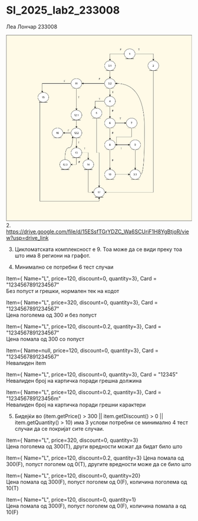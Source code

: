 # SI_2025_lab2_233008

Леа Лончар 233008

![graph](CFG.jpg)  
2. https://drive.google.com/file/d/15ESsfTGrYDZC_Wa6SCUriF1H8YgBtjoR/view?usp=drive_link  

3. Цикломатската комплексност е 9. Тоа може да се види преку тоа што има 8 региони на графот.  

4. Минимално се потребни 6 тест случаи  

Item={ Name="L", price=120, discount=0, quantity=3}, Card = "1234567891234567"  
Без попуст и грешки, нормален тек на кодот  

Item={ Name="L", price=320, discount=0, quantity=3}, Card = "1234567891234567"  
Цена поголема од 300 и без попуст  

Item={ Name="L", price=120, discount=0.2, quantity=3}, Card = "1234567891234567"  
Цена помала од 300 со попуст  

Item={ Name=null, price=120, discount=0, quantity=3}, Card = "1234567891234567"  
Невалиден item  

Item={ Name="L", price=120, discount=0, quantity=3}, Card = "12345"  
Невалиден број на картичка поради грешна должина  

Item={ Name="L", price=120, discount=0.2, quantity=3}, Card = "123456789123456m"  
Невалиден број на картичка поради грешни карактери  

5. Бидејќи во (item.getPrice() > 300 || item.getDiscount() > 0 || item.getQuantity() > 10) има 3 услови потребни се минимално 4 тест случаи да се покријат сите случаи.  

Item={ Name="L", price=320, discount=0, quantity=3}  
Цена поголема од 300(T), други вредности можат да бидат било што  

Item={ Name="L", price=120, discount=0.2, quantity=3}
Цена помала од 300(F), попуст поголем од 0(T), другите вредности може да се било што  

Item={ Name="L", price=120, discount=0, quantity=20}  
Цена помала од 300(F), попуст поголем од 0(F), количина поголема од 10(T)  

Item={ Name="L", price=120, discount=0, quantity=1}  
Цена помала од 300(F), попуст поголем од 0(F), количина помала а од 10(F)  
   
